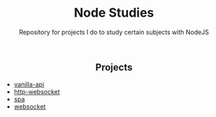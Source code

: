 <h1 align="center">Node Studies</h1>
<p align="center">Repository for projects I do to study certain subjects with NodeJS</p>

<br />

<h2 align="center">Projects</h2>

- [vanilla-api](https://github.com/jonasdevzero/NodeStudies/tree/master/vanilla-api)
- [http-websocket](https://github.com/jonasdevzero/NodeStudies/tree/master/http-websocket)
- [spa](https://github.com/jonasdevzero/NodeStudies/tree/master/spa)
- [websocket](https://github.com/jonasdevzero/NodeStudies/tree/master/websocket)
